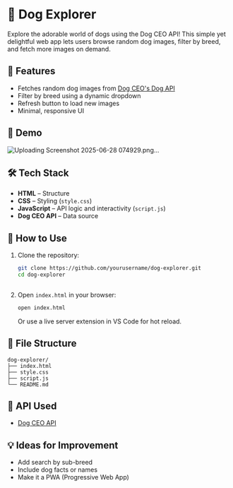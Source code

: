 # 🐶 Dog Explorer

Explore the adorable world of dogs using the Dog CEO API! This simple yet delightful web app lets users browse random dog images, filter by breed, and fetch more images on demand.

## 🚀 Features

- Fetches random dog images from [Dog CEO's Dog API](https://dog.ceo/dog-api/)
- Filter by breed using a dynamic dropdown
- Refresh button to load new images
- Minimal, responsive UI

## 📸 Demo

![Uploading Screenshot 2025-06-28 074929.png…]()


## 🛠️ Tech Stack

- **HTML** – Structure
- **CSS** – Styling (`style.css`)
- **JavaScript** – API logic and interactivity (`script.js`)
- **Dog CEO API** – Data source

## 🧩 How to Use

1. Clone the repository:

   ```bash
   git clone https://github.com/yourusername/dog-explorer.git
   cd dog-explorer
  

2. Open `index.html` in your browser:

   ```bash
   open index.html
   ```

   Or use a live server extension in VS Code for hot reload.

## 📂 File Structure

```
dog-explorer/
├── index.html
├── style.css
├── script.js
└── README.md
```

## 🐾 API Used

* [Dog CEO API](https://dog.ceo/dog-api/)

## 💡 Ideas for Improvement

* Add search by sub-breed
* Include dog facts or names
* Make it a PWA (Progressive Web App)
